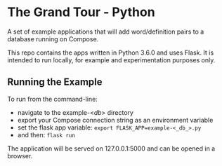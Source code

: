 # The Grand Tour - Python
A set of example applications that will add word/definition pairs to a database running on Compose.

This repo contains the apps written in Python 3.6.0 and uses Flask. It is intended to run locally, for example and experimentation purposes only.

## Running the Example
To run from the command-line:
  * navigate to the example-<_db_> directory 
  * export your Compose connection string as an environment variable
  * set the flask app variable: `export FLASK_APP=example-<_db_>.py`
  * and then: `flask run`

The application will be served on 127.0.0.1:5000 and can be opened in a browser.
